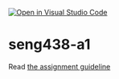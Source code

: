 [![Open in Visual Studio Code](https://classroom.github.com/assets/open-in-vscode-718a45dd9cf7e7f842a935f5ebbe5719a5e09af4491e668f4dbf3b35d5cca122.svg)](https://classroom.github.com/online_ide?assignment_repo_id=13401865&assignment_repo_type=AssignmentRepo)
# seng438-a1

Read [the assignment guideline](seng438-a1.md) 

